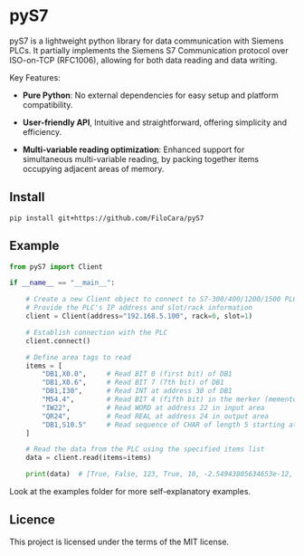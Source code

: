# pyS7

pyS7 is a lightweight python library for data communication with Siemens PLCs. It partially implements the Siemens S7 Communication protocol over ISO-on-TCP (RFC1006), allowing for both data reading and data writing.

Key Features:

* **Pure Python**: No external dependencies for easy setup and platform compatibility.

* **User-friendly API**, Intuitive and straightforward, offering simplicity and efficiency.

* **Multi-variable reading optimization**: Enhanced support for simultaneous multi-variable reading, by packing together items occupying adjacent areas of memory.

## Install

```console
pip install git+https://github.com/FiloCara/pyS7
```

## Example

```python
from pyS7 import Client

if __name__ == "__main__":

    # Create a new Client object to connect to S7-300/400/1200/1500 PLC.
    # Provide the PLC's IP address and slot/rack information
    client = Client(address="192.168.5.100", rack=0, slot=1)

    # Establish connection with the PLC
    client.connect()

    # Define area tags to read
    items = [
        "DB1,X0.0",     # Read BIT 0 (first bit) of DB1
        "DB1,X0.6",     # Read BIT 7 (7th bit) of DB1
        "DB1,I30",      # Read INT at address 30 of DB1
        "M54.4",        # Read BIT 4 (fifth bit) in the merker (memento) area
        "IW22",         # Read WORD at address 22 in input area
        "QR24",         # Read REAL at address 24 in output area
        "DB1,S10.5"     # Read sequence of CHAR of length 5 starting at address 10 of DB1
    ]

    # Read the data from the PLC using the specified items list
    data = client.read(items=items)

    print(data)  # [True, False, 123, True, 10, -2.54943805634653e-12, 'Hello']
```

Look at the examples folder for more self-explanatory examples. 

## Licence

This project is licensed under the terms of the MIT license.